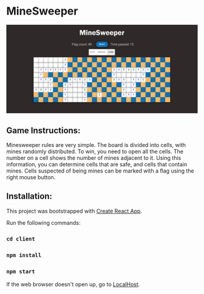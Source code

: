# MineSweeper

![alt text](https://github.com/erez-yakoby/MineSweeper/blob/main/screenShots/game.png?raw=true)
## Game Instructions:
Minesweeper rules are very simple. The board is divided into cells, with mines randomly distributed. To win, you need to open all the cells. The number on a cell shows the number of mines adjacent to it. Using this information, you can determine cells that are safe, and cells that contain mines. Cells suspected of being mines can be marked with a flag using the right mouse button.


## Installation:
This project was bootstrapped with [Create React App](https://github.com/facebook/create-react-app).

Run the following commands:
### `cd client`
### `npm install`
### `npm start`

If the web browser doesn't open up, go to [LocalHost](https://localhost:3000).


